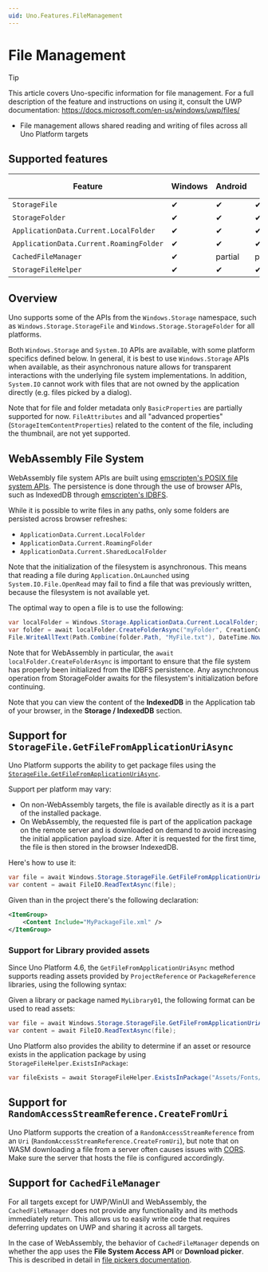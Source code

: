 ```yaml
---
uid: Uno.Features.FileManagement
---
```


# File Management

> [!TIP]
> This article covers Uno-specific information for file management. For a full description of the feature and instructions on using it, consult the UWP documentation: https://docs.microsoft.com/en-us/windows/uwp/files/

* File management allows shared reading and writing of files across all Uno Platform targets

## Supported features

| Feature        |  Windows  | Android |  iOS  |  Web (WASM)  | macOS | Linux (Skia)  | Win 7 (Skia) |
|---------------|-------|-------|-------|-------|-------|-------|-|
| `StorageFile` | ✔ | ✔ | ✔| ✔ | ✔| ✔ |✔ |
| `StorageFolder` | ✔ | ✔ | ✔| ✔ | ✔| ✔ |✔ |
| `ApplicationData.Current.LocalFolder` | ✔ | ✔ | ✔| ✔ | ✔| ✔ |✔ |
| `ApplicationData.Current.RoamingFolder` | ✔ | ✔ | ✔| ✔ | ✔| ✔ |✔ |
| `CachedFileManager` | ✔ | partial | partial | partial | partial | partial | partial |
| `StorageFileHelper` | ✔ | ✔ | ✔| ✔ | ✔| ✔ |✔ |

## Overview

Uno supports some of the APIs from the `Windows.Storage` namespace, such as `Windows.Storage.StorageFile` and `Windows.Storage.StorageFolder` for all platforms.

Both `Windows.Storage` and `System.IO` APIs are available, with some platform specifics defined below. In general, it is best to use `Windows.Storage` APIs when available, as their asynchronous nature allows for transparent interactions with the underlying file system implementations. In addition, `System.IO` cannot work with files that are not owned by the application directly (e.g. files picked by a dialog).

Note that for file and folder metadata only `BasicProperties` are partially supported for now.
`FileAttributes` and all "advanced properties" (`StorageItemContentProperties`) related to the content of the file, including the thumbnail, are not yet supported.

## WebAssembly File System

WebAssembly file system APIs are built using [emscripten's POSIX file system APIs](https://emscripten.org/docs/api_reference/Filesystem-API.html). The persistence is done through the use of browser APIs, such as IndexedDB through [emscripten's IDBFS](https://emscripten.org/docs/api_reference/Filesystem-API.html#filesystem-api-idbfs).

While it is possible to write files in any paths, only some folders are persisted across browser refreshes:

* `ApplicationData.Current.LocalFolder`
* `ApplicationData.Current.RoamingFolder`
* `ApplicationData.Current.SharedLocalFolder`

Note that the initialization of the filesystem is asynchronous. This means that reading a file during `Application.OnLaunched` using `System.IO.File.OpenRead` may fail to find a file that was previously written, because the filesystem is not available yet.

The optimal way to open a file is to use the following:

```csharp
var localFolder = Windows.Storage.ApplicationData.Current.LocalFolder;
var folder = await localFolder.CreateFolderAsync("myFolder", CreationCollisionOption.OpenIfExists);
File.WriteAllText(Path.Combine(folder.Path, "MyFile.txt"), DateTime.Now.ToLongDateString());
```

Note that for WebAssembly in particular, the `await localFolder.CreateFolderAsync` is important to ensure that the file system has properly been initialized from the IDBFS persistence. Any asynchronous operation from StorageFolder awaits for the filesystem's initialization before continuing.

Note that you can view the content of the **IndexedDB** in the Application tab of your browser, in the **Storage / IndexedDB** section.

## Support for `StorageFile.GetFileFromApplicationUriAsync`

Uno Platform supports the ability to get package files using the [`StorageFile.GetFileFromApplicationUriAsync`](https://docs.microsoft.com/en-us/uwp/api/windows.storage.storagefile.getfilefromapplicationuriasync).

Support per platform may vary:

* On non-WebAssembly targets, the file is available directly as it is a part of the installed package.
* On WebAssembly, the requested file is part of the application package on the remote server and is downloaded on demand to avoid increasing the initial application payload size. After it is requested for the first time, the file is then stored in the browser IndexedDB.

Here's how to use it:

```csharp
var file = await Windows.Storage.StorageFile.GetFileFromApplicationUriAsync(new Uri("ms-appx:///MyPackageFile.xml"));
var content = await FileIO.ReadTextAsync(file);
```

Given than in the project there's the following declaration:

```xml
<ItemGroup>
    <Content Include="MyPackageFile.xml" />
</ItemGroup>
```

### Support for Library provided assets

Since Uno Platform 4.6, the `GetFileFromApplicationUriAsync` method supports reading assets provided by `ProjectReference` or `PackageReference` libraries, using the following syntax:

Given a library or package named `MyLibrary01`, the following format can be used to read assets:

```csharp
var file = await Windows.Storage.StorageFile.GetFileFromApplicationUriAsync(new Uri("ms-appx:///MyLibrary01/MyPackageFile.xml"));
var content = await FileIO.ReadTextAsync(file);
```

Uno Platform also provides the ability to determine if an asset or resource exists in the application package by using `StorageFileHelper.ExistsInPackage`:

```csharp
var fileExists = await StorageFileHelper.ExistsInPackage("Assets/Fonts/uno-fluentui-assets.ttf");
```

## Support for `RandomAccessStreamReference.CreateFromUri`

Uno Platform supports the creation of a `RandomAccessStreamReference` from an `Uri` (`RandomAccessStreamReference.CreateFromUri`), but note that on WASM downloading a file from a server often causes issues with [CORS](https://developer.mozilla.org/en-US/docs/Web/HTTP/CORS).
Make sure the server that hosts the file is configured accordingly.

## Support for `CachedFileManager`

For all targets except for UWP/WinUI and WebAssembly, the `CachedFileManager` does not provide any functionality and its methods immediately return. This allows us to easily write code that requires deferring updates on UWP and sharing it across all targets.

In the case of WebAssembly, the behavior of `CachedFileManager` depends on whether the app uses the **File System Access API** or **Download picker**. This is described in detail in [file pickers documentation](windows-storage-pickers.md#webassembly).
